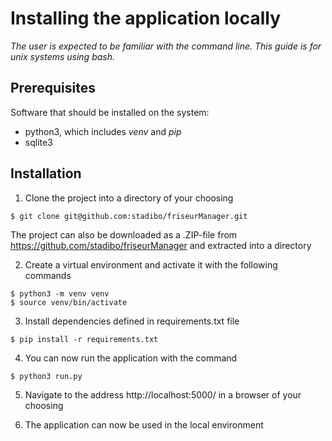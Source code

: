 # Installing the application locally

*The user is expected to be familiar with the command line. This guide is for unix systems using bash.*

## Prerequisites

Software that should be installed on the system:

- python3, which includes *venv* and *pip*
- sqlite3

## Installation

1. Clone the project into a directory of your choosing

```
$ git clone git@github.com:stadibo/friseurManager.git
```

The project can also be downloaded as a .ZIP-file from https://github.com/stadibo/friseurManager and extracted into a directory

2. Create a virtual environment and activate it with the following commands
```
$ python3 -m venv venv
$ source venv/bin/activate
```

3. Install dependencies defined in requirements.txt file

```
$ pip install -r requirements.txt
```

4. You can now run the application with the command
```
$ python3 run.py
```

5. Navigate to the address http://localhost:5000/ in a browser of your choosing

6. The application can now be used in the local environment